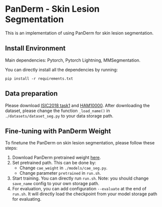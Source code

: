 # PanDerm - Skin Lesion Segmentation

This is an implementation of using PanDerm for skin lesion segmentation. 

## Install Environment

Main dependencies: Pytorch, Pytorch Lightning, MMSegmentation. 

You can directly install all the dependencies by running: 
```
pip install -r requirements.txt
```

## Data preparation

Please download [ISIC2018 task1](https://challenge.isic-archive.com/data/#2018) and [HAM10000](https://www.kaggle.com/datasets/kmader/skin-cancer-mnist-ham10000). After downloading the dataset, please change the function `_load_name()` in `./datasets/dataset_seg.py` to your data storage path. 

## Fine-tuning with PanDerm Weight

To finetune the PanDerm on skin lesion segmentation, please follow these steps: 

1. Download PanDerm pretrained weight [here](https://drive.google.com/file/d/1XHKRk2p-dS1PFQE-xRbOM3yx47i3bXmi/view?usp=sharing). 
2. Set pretrained path. This can be done by:
    * Change `cae_weight` in `./models/cae_seg.py`. 
    * Change parameter `pretrained` in `run.sh`. 
3. Start training. You can directly run `run.sh`. Note: you should change `save_name` config to your own storage path. 
4. For evaluation, you can add configuration `--evaluate` at the end of `run.sh`. It will directly load the checkpoint from your model storage path for evaluating. 
